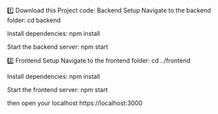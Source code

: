 1️⃣ Download this Project code: Backend Setup Navigate to the backend folder: cd backend

Install dependencies: npm install

Start the backend server: npm start

2️⃣ Frontend Setup Navigate to the frontend folder: cd ../frontend

Install dependencies: npm install

Start the frontend server: npm start

then open your localhost https://localhost:3000
